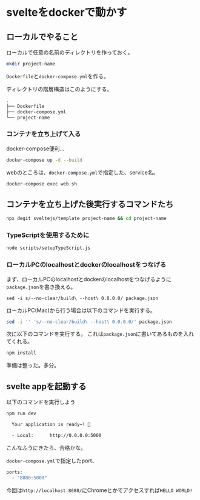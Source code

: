 # svelteをdockerで動かす

## ローカルでやること
ローカルで任意の名前のディレクトリを作っておく。
```sh
mkdir project-name
```

```Dockerfile```と```docker-compose.yml```を作る。

ディレクトリの階層構造はこのようにする。
```sh
.
├── Dockerfile
├── docker-compose.yml
└── project-name
```
### コンテナを立ち上げて入る
docker-compose便利...
```sh
docker-compose up -d --build
```
webのところは、```docker-compose.yml```で指定した、service名。
```sh
docker-compose exec web sh
```

## コンテナを立ち上げた後実行するコマンドたち

```sh
npx degit sveltejs/template project-name && cd project-name
```

### TypeScriptを使用するために
```sh
node scripts/setupTypeScript.js
```

### ローカルPCのlocalhostとdockerのlocalhostをつなげる
まず、ローカルPCのlocalhostとdockerのlocalhostをつなげるように```package.json```を書き換える。
```
sed -i s/--no-clear/build\ --host\ 0.0.0.0/ package.json
```
ローカルPC(Mac)から行う場合は以下のコマンドを実行する。
```sh
sed -i '' 's/--no-clear/build\ --host\ 0.0.0.0/' package.json
```
次に以下のコマンドを実行する。
これは```package.json```に書いてあるものを入れてくれる。
```sh
npm install
```
準備は整った。多分。
## svelte appを起動する
以下のコマンドを実行しよう
```sh
npm run dev
```

```sh
  Your application is ready~! 🚀

  - Local:      http://0.0.0.0:5000
```
こんなふうにきたら、合格かな。

```docker-compose.yml```で指定したport、
```sh
ports: 
  - "8080:5000"
```

今回は```http://localhost:8080/```にChromeとかでアクセスすれば```HELLO WORLD!```

